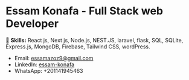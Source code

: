 # Essam Konafa - Full Stack web Developer
🚀 **Skills:** React js, Next js, Node.js, NEST.JS, laravel, flask, SQL, SQLite, Express.js, MongoDB, Firebase, Tailwind CSS, wordPress.  
- Email: essamazoz9@gmail.com   
- LinkedIn: [essam-konafa](https://www.linkedin.com/in/essam-konafa-589310286/)
- WhatsApp: +201141945463
